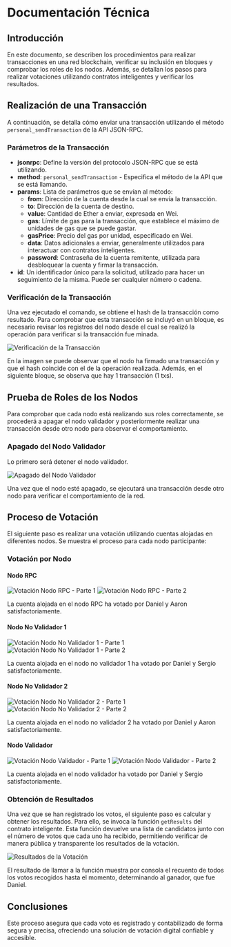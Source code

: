 
# Documentación Técnica

## Introducción

En este documento, se describen los procedimientos para realizar transacciones en una red blockchain, verificar su inclusión en bloques y comprobar los roles de los nodos. Además, se detallan los pasos para realizar votaciones utilizando contratos inteligentes y verificar los resultados.

## Realización de una Transacción

A continuación, se detalla cómo enviar una transacción utilizando el método `personal_sendTransaction` de la API JSON-RPC.

### Parámetros de la Transacción

- **jsonrpc**: Define la versión del protocolo JSON-RPC que se está utilizando.
- **method**: `personal_sendTransaction` - Especifica el método de la API que se está llamando.
- **params**: Lista de parámetros que se envían al método:
  - **from**: Dirección de la cuenta desde la cual se envía la transacción.
  - **to**: Dirección de la cuenta de destino.
  - **value**: Cantidad de Ether a enviar, expresada en Wei.
  - **gas**: Límite de gas para la transacción, que establece el máximo de unidades de gas que se puede gastar.
  - **gasPrice**: Precio del gas por unidad, especificado en Wei.
  - **data**: Datos adicionales a enviar, generalmente utilizados para interactuar con contratos inteligentes.
  - **password**: Contraseña de la cuenta remitente, utilizada para desbloquear la cuenta y firmar la transacción.
- **id**: Un identificador único para la solicitud, utilizado para hacer un seguimiento de la misma. Puede ser cualquier número o cadena.

### Verificación de la Transacción

Una vez ejecutado el comando, se obtiene el hash de la transacción como resultado. Para comprobar que esta transacción se incluyó en un bloque, es necesario revisar los registros del nodo desde el cual se realizó la operación para verificar si la transacción fue minada.

![Verificación de la Transacción](https://github.com/user-attachments/assets/b75f6d39-ad75-44ed-8c4c-d689d7d57632)

En la imagen se puede observar que el nodo ha firmado una transacción y que el hash coincide con el de la operación realizada. Además, en el siguiente bloque, se observa que hay 1 transacción (1 txs).

## Prueba de Roles de los Nodos

Para comprobar que cada nodo está realizando sus roles correctamente, se procederá a apagar el nodo validador y posteriormente realizar una transacción desde otro nodo para observar el comportamiento.

### Apagado del Nodo Validador

Lo primero será detener el nodo validador.

![Apagado del Nodo Validador](https://github.com/user-attachments/assets/1909b304-8068-4c3b-ac4b-8b1999f693f4)

Una vez que el nodo esté apagado, se ejecutará una transacción desde otro nodo para verificar el comportamiento de la red.

## Proceso de Votación

El siguiente paso es realizar una votación utilizando cuentas alojadas en diferentes nodos. Se muestra el proceso para cada nodo participante:

### Votación por Nodo

#### Nodo RPC

![Votación Nodo RPC - Parte 1](https://github.com/user-attachments/assets/5672bb3a-6b38-4993-86a6-a25e2ee67fa1)
![Votación Nodo RPC - Parte 2](https://github.com/user-attachments/assets/ef20264a-0117-4aac-8584-0af7dce01cbc)

La cuenta alojada en el nodo RPC ha votado por Daniel y Aaron satisfactoriamente.

#### Nodo No Validador 1

![Votación Nodo No Validador 1 - Parte 1](https://github.com/user-attachments/assets/cec2b1c3-ea88-4a8e-b586-2a3e556fd817)
![Votación Nodo No Validador 1 - Parte 2](https://github.com/user-attachments/assets/09c981d5-efd2-4e81-9ca4-c527bac5ec43)

La cuenta alojada en el nodo no validador 1 ha votado por Daniel y Sergio satisfactoriamente.

#### Nodo No Validador 2

![Votación Nodo No Validador 2 - Parte 1](https://github.com/user-attachments/assets/81029109-f9c4-46c6-a9d9-e822b3f2d0f1)
![Votación Nodo No Validador 2 - Parte 2](https://github.com/user-attachments/assets/9670e6ff-b45a-493e-88e1-b3760fe19234)

La cuenta alojada en el nodo no validador 2 ha votado por Daniel y Aaron satisfactoriamente.

#### Nodo Validador

![Votación Nodo Validador - Parte 1](https://github.com/user-attachments/assets/77b17f92-d249-481e-9dff-de8696acdd9c)
![Votación Nodo Validador - Parte 2](https://github.com/user-attachments/assets/90232154-56d3-4aee-bfeb-ec071d90ddd7)

La cuenta alojada en el nodo validador ha votado por Daniel y Sergio satisfactoriamente.

### Obtención de Resultados

Una vez que se han registrado los votos, el siguiente paso es calcular y obtener los resultados. Para ello, se invoca la función `getResults` del contrato inteligente. Esta función devuelve una lista de candidatos junto con el número de votos que cada uno ha recibido, permitiendo verificar de manera pública y transparente los resultados de la votación.

![Resultados de la Votación](https://github.com/user-attachments/assets/91e44d1a-741a-4492-8d7e-33b263a3601d)

El resultado de llamar a la función muestra por consola el recuento de todos los votos recogidos hasta el momento, determinando al ganador, que fue Daniel.

## Conclusiones

Este proceso asegura que cada voto es registrado y contabilizado de forma segura y precisa, ofreciendo una solución de votación digital confiable y accesible.
